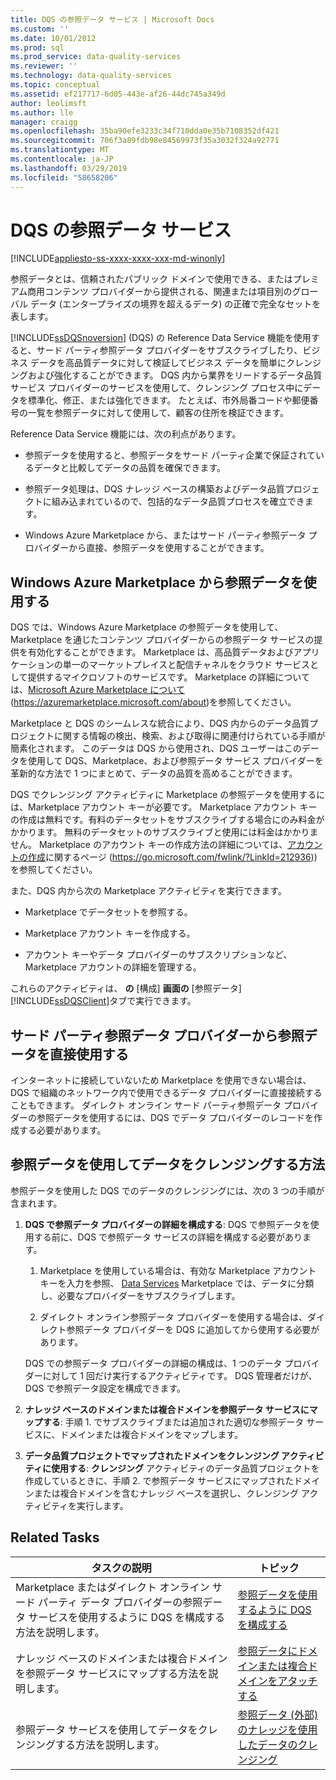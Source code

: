 ```yaml
---
title: DQS の参照データ サービス | Microsoft Docs
ms.custom: ''
ms.date: 10/01/2012
ms.prod: sql
ms.prod_service: data-quality-services
ms.reviewer: ''
ms.technology: data-quality-services
ms.topic: conceptual
ms.assetid: ef217717-6d05-443e-af26-44dc745a349d
author: leolimsft
ms.author: lle
manager: craigg
ms.openlocfilehash: 35ba90efe3233c34f710dda0e35b7108352df421
ms.sourcegitcommit: 706f3a89fdb98e84569973f35a3032f324a92771
ms.translationtype: MT
ms.contentlocale: ja-JP
ms.lasthandoff: 03/29/2019
ms.locfileid: "58658206"
---
```

# <a name="reference-data-services-in-dqs"></a>DQS の参照データ サービス

[!INCLUDE[appliesto-ss-xxxx-xxxx-xxx-md-winonly](../includes/appliesto-ss-xxxx-xxxx-xxx-md-winonly.md)]

  参照データとは、信頼されたパブリック ドメインで使用できる、またはプレミアム商用コンテンツ プロバイダーから提供される、関連または項目別のグローバル データ (エンタープライズの境界を超えるデータ) の正確で完全なセットを表します。  
  
 [!INCLUDE[ssDQSnoversion](../includes/ssdqsnoversion-md.md)] (DQS) の Reference Data Service 機能を使用すると、サード パーティ参照データ プロバイダーをサブスクライブしたり、ビジネス データを高品質データに対して検証してビジネス データを簡単にクレンジングおよび強化することができます。 DQS 内から業界をリードするデータ品質サービス プロバイダーのサービスを使用して、クレンジング プロセス中にデータを標準化、修正、または強化できます。 たとえば、市外局番コードや郵便番号の一覧を参照データに対して使用して、顧客の住所を検証できます。  
  
 Reference Data Service 機能には、次の利点があります。  
  
-   参照データを使用すると、参照データをサード パーティ企業で保証されているデータと比較してデータの品質を確保できます。  
  
-   参照データ処理は、DQS ナレッジ ベースの構築およびデータ品質プロジェクトに組み込まれているので、包括的なデータ品質プロセスを確立できます。  
  
-   Windows Azure Marketplace から、またはサード パーティ参照データ プロバイダーから直接、参照データを使用することができます。  
  
##  <a name="Marketplace"></a> Windows Azure Marketplace から参照データを使用する  
 DQS では、Windows Azure Marketplace の参照データを使用して、Marketplace を通じたコンテンツ プロバイダーからの参照データ サービスの提供を有効化することができます。 Marketplace は、高品質データおよびアプリケーションの単一のマーケットプレイスと配信チャネルをクラウド サービスとして提供するマイクロソフトのサービスです。 Marketplace の詳細については、[Microsoft Azure Marketplace について](https://azuremarketplace.microsoft.com/about)(https://azuremarketplace.microsoft.com/about)を参照してください。
  
 Marketplace と DQS のシームレスな統合により、DQS 内からのデータ品質プロジェクトに関する情報の検出、検索、および取得に関連付けられている手順が簡素化されます。 このデータは DQS から使用され、DQS ユーザーはこのデータを使用して DQS、Marketplace、および参照データ サービス プロバイダーを革新的な方法で 1 つにまとめて、データの品質を高めることができます。  
  
 DQS でクレンジング アクティビティに Marketplace の参照データを使用するには、Marketplace アカウント キーが必要です。 Marketplace アカウント キーの作成は無料です。有料のデータセットをサブスクライブする場合にのみ料金がかかります。 無料のデータセットのサブスクライブと使用には料金はかかりません。 Marketplace のアカウント キーの作成方法の詳細については、[アカウントの作成](https://go.microsoft.com/fwlink/?LinkId=212936)に関するページ (https://go.microsoft.com/fwlink/?LinkId=212936)) を参照してください。  
  
 また、DQS 内から次の Marketplace アクティビティを実行できます。  
  
-   Marketplace でデータセットを参照する。  
  
-   Marketplace アカウント キーを作成する。  
  
-   アカウント キーやデータ プロバイダーのサブスクリプションなど、Marketplace アカウントの詳細を管理する。  
  
 これらのアクティビティは、 **の** [構成] **画面の** [参照データ] [!INCLUDE[ssDQSClient](../includes/ssdqsclient-md.md)]タブで実行できます。  
  
##  <a name="Direct"></a> サード パーティ参照データ プロバイダーから参照データを直接使用する  
 インターネットに接続していないため Marketplace を使用できない場合は、DQS で組織のネットワーク内で使用できるデータ プロバイダーに直接接続することもできます。 ダイレクト オンライン サード パーティ参照データ プロバイダーの参照データを使用するには、DQS でデータ プロバイダーのレコードを作成する必要があります。  
  
##  <a name="HowToCleanse"></a> 参照データを使用してデータをクレンジングする方法  
 参照データを使用した DQS でのデータのクレンジングには、次の 3 つの手順が含まれます。  
  
1.  **DQS で参照データ プロバイダーの詳細を構成する**: DQS で参照データを使用する前に、DQS で参照データ サービスの詳細を構成する必要があります。  
  
    1.  Marketplace を使用している場合は、有効な Marketplace アカウント キーを入力を参照、 [Data Services](https://azuremarketplace.microsoft.com/marketplace/apps/category/azure-active-directory-apps?page=1&subcategories=data-services) Marketplace では、データに分類し、必要なプロバイダーをサブスクライブします。  
  
    2.  ダイレクト オンライン参照データ プロバイダーを使用する場合は、ダイレクト参照データ プロバイダーを DQS に追加してから使用する必要があります。  
  
     DQS での参照データ プロバイダーの詳細の構成は、1 つのデータ プロバイダーに対して 1 回だけ実行するアクティビティです。 DQS 管理者だけが、DQS で参照データ設定を構成できます。  
  
2.  **ナレッジ ベースのドメインまたは複合ドメインを参照データ サービスにマップする**: 手順 1. でサブスクライブまたは追加された適切な参照データ サービスに、ドメインまたは複合ドメインをマップします。  
  
3.  **データ品質プロジェクトでマップされたドメインをクレンジング アクティビティに使用する**: **クレンジング** アクティビティのデータ品質プロジェクトを作成しているときに、手順 2. で参照データ サービスにマップされたドメインまたは複合ドメインを含むナレッジ ベースを選択し、クレンジング アクティビティを実行します。  
  
## <a name="related-tasks"></a>Related Tasks  
  
|タスクの説明|トピック|  
|----------------------|-----------|  
|Marketplace またはダイレクト オンライン サード パーティ データ プロバイダーの参照データ サービスを使用するように DQS を構成する方法を説明します。|[参照データを使用するように DQS を構成する](../data-quality-services/configure-dqs-to-use-reference-data.md)|  
|ナレッジ ベースのドメインまたは複合ドメインを参照データ サービスにマップする方法を説明します。|[参照データにドメインまたは複合ドメインをアタッチする](../data-quality-services/attach-domain-or-composite-domain-to-reference-data.md)|  
|参照データ サービスを使用してデータをクレンジングする方法を説明します。|[参照データ &#40;外部&#41; のナレッジを使用したデータのクレンジング](../data-quality-services/cleanse-data-using-reference-data-external-knowledge.md)|  
  
  
